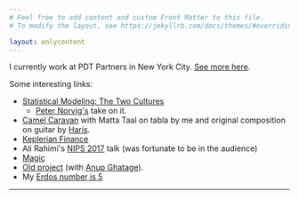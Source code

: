 ```yaml
---
# Feel free to add content and custom Front Matter to this file.
# To modify the layout, see https://jekyllrb.com/docs/themes/#overriding-theme-defaults

layout: onlycontent
---
```



I currently work at PDT Partners in New York City.  [See more here](/about).


Some interesting links:

* [Statistical Modeling: The Two Cultures](http://citeseerx.ist.psu.edu/viewdoc/download?doi=10.1.1.156.4933&rep=rep1&type=pdf)
    * [Peter Norvig's](http://norvig.com/chomsky.html) take on it.
* [Camel Caravan](https://www.youtube.com/watch?v=2ADqnuFxwzs) with Matta Taal on tabla by me and original composition on guitar by [Haris](http://hariskr.com/).
* [Keplerian Finance](http://keplerianfinance.com/)
* Ali Rahimi's [NIPS 2017](https://www.youtube.com/watch?v=Qi1Yry33TQE) talk (was fortunate to be in the audience)
* [Magic](http://magicaj.com/)
* [Old project](https://web.archive.org/web/20030204014853/http://www.anamy.com/) (with [Anup Ghatage](http://ghatage.com)).
* My [Erdos number is 5](/erdos)


---
